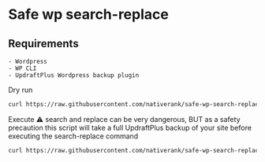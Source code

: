 # Safe wp search-replace

## Requirements

    - Wordpress
    - WP CLI
    - UpdraftPlus Wordpress backup plugin

Dry run

```bash
curl https://raw.githubusercontent.com/nativerank/safe-wp-search-replace/master/safe-wp-search-replace.sh | bash -s -- "-x-PLACEHOLDER-x-" "-x-PLACEHOLDER-x-"
```

Execute :warning: search and replace can be very dangerous, BUT as a safety precaution
this script will take a full UpdraftPlus backup of your site before executing the search-replace command 

```bash
curl https://raw.githubusercontent.com/nativerank/safe-wp-search-replace/master/safe-wp-search-replace.sh | bash -s -- "-x-PLACEHOLDER-x-" "-x-PLACEHOLDER-x-" --execute
```
